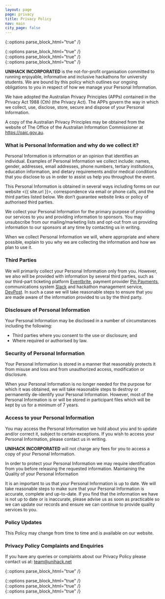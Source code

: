 ```yaml
---
layout: page
page: privacy
title: Privacy Policy
nav: main
city_page: false
---
```

{::options parse_block_html="true" /}
<div class="page-block">
{::options parse_block_html="true" /}
<div class="unihack-wrap container-fluid">
{::options parse_block_html="true" /}
<div class="row justify-content-md-center">
{::options parse_block_html="true" /}
<div class="col-lg-8 col-md-12 col-xs-12">

**UNIHACK INCORPORATED** is the not-for-profit organisation committed to running enjoyable, informative and inclusive hackathons for university students. We are bound by this policy which outlines our ongoing obligations to you in respect of how we manage your Personal Information.

We have adopted the Australian Privacy Principles (APPs) contained in the Privacy Act 1988 (Cth) (the Privacy Act). The APPs govern the way in which we collect, use, disclose, store, secure and dispose of your Personal Information.

A copy of the Australian Privacy Principles may be obtained from the website of The Office of the Australian Information Commissioner at <https://oaic.gov.au>.

### What is Personal Information and why do we collect it?

Personal Information is information or an opinion that identifies an individual. Examples of Personal Information we collect include: names, gender, addresses, email addresses, phone numbers, tertiary institutions, education information, and dietary requirements and/or medical conditions that you disclose to us in order to assist us help you throughout the event.

This Personal Information is obtained in several ways including forms on our website <{{ site.url }}>, correspondence via email or phone calls, and the third parties listed below. We don’t guarantee website links or policy of authorised third parties.

We collect your Personal Information for the primary purpose of providing our services to you and providing information to sponsors. You may unsubscribe from our mailing/marketing lists and opt-out from us providing information to our sponsors at any time by contacting us in writing.

When we collect Personal Information we will, where appropriate and where possible, explain to you why we are collecting the information and how we plan to use it.

### Third Parties

We will primarily collect your Personal Information only from you. However, we also will be provided with information by several third parties, such as our third-part ticketing platform [Eventbrite](https://www.eventbrite.com.au/), payment provider [Pin Payments](https://pinpayments.com/), communications system [Slack](https://slack.com/) and hackathon management service, [DevPost](https://devpost.com/). In such a case we will take reasonable steps to ensure that you are made aware of the information provided to us by the third party.

### Disclosure of Personal Information

Your Personal Information may be disclosed in a number of circumstances including the following:

* Third parties where you consent to the use or disclosure; and
* Where required or authorised by law.

### Security of Personal Information

Your Personal Information is stored in a manner that reasonably protects it from misuse and loss and from unauthorized access, modification or disclosure.

When your Personal Information is no longer needed for the purpose for which it was obtained, we will take reasonable steps to destroy or permanently de-identify your Personal Information. However, most of the Personal Information is or will be stored in participant files which will be kept by us for a minimum of 7 years.

### Access to your Personal Information

You may access the Personal Information we hold about you and to update and/or correct it, subject to certain exceptions. If you wish to access your Personal Information, please contact us in writing.

**UNIHACK INCORPORATED** will not charge any fees for you to access a copy of your Personal Information.

In order to protect your Personal Information we may require identification from you before releasing the requested information.
Maintaining the Quality of your Personal Information

It is an important to us that your Personal Information is up to date. We  will  take reasonable steps to make sure that your Personal Information is accurate, complete and up-to-date. If you find that the information we have is not up to date or is inaccurate, please advise us as soon as practicable so we can update our records and ensure we can continue to provide quality services to you.

### Policy Updates

This Policy may change from time to time and is available on our website.

### Privacy Policy Complaints and Enquiries

If you have any queries or complaints about our Privacy Policy please contact us at: <team@unihack.net>

{::options parse_block_html="true" /}
</div>
{::options parse_block_html="true" /}
</div>
{::options parse_block_html="true" /}
</div>
{::options parse_block_html="true" /}
</div>
